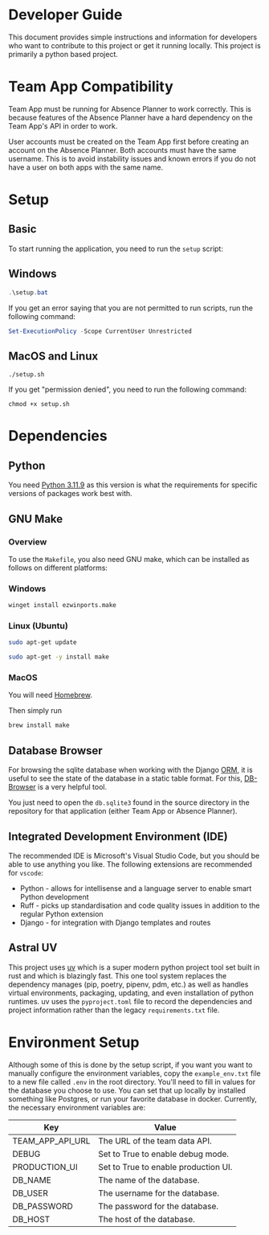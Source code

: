 # Developer Guide

This document provides simple instructions and information for developers who want to contribute to this project or get it running locally. This project is primarily a python based
project.

# Team App Compatibility

Team App must be running for Absence Planner to work correctly. This is because features of the Absence Planner have a hard dependency on the Team App's API in order to work. 

User accounts must be created on the Team App first before creating an account on the Absence Planner. Both accounts must have the same username. This is to avoid instability issues and known errors if you do not have a user on both apps with the same name.

# Setup

## Basic

To start running the application, you need to run the `setup` script:

## Windows

```powershell
.\setup.bat
```

If you get an error saying that you are not permitted to run scripts, run the following command:

```powershell
Set-ExecutionPolicy -Scope CurrentUser Unrestricted
```

## MacOS and Linux

```shell
./setup.sh
```

If you get "permission denied", you need to run the following command:

```shell
chmod +x setup.sh
```

# Dependencies

## Python

You need [Python 3.11.9](https://www.python.org/downloads/release/python-3119/) as this version is what the requirements for specific versions of packages work best with.

## GNU Make

### Overview

To use the `Makefile`, you also need GNU make, which can be installed as follows on different platforms:

### Windows

```sh
winget install ezwinports.make
```

### Linux (Ubuntu)

```sh
sudo apt-get update

sudo apt-get -y install make
```

### MacOS

You will need [Homebrew](https://brew.sh/).

Then simply run

```sh
brew install make
```

## Database Browser

For browsing the sqlite database when working with the Django [ORM](https://docs.djangoproject.com/en/5.2/topics/db/queries/), it is useful to see the state of the database in a static table format. For this, [DB-Browser](https://sqlitebrowser.org/dl/) is a very helpful tool.

You just need to open the `db.sqlite3` found in the source directory in the repository for that application (either Team App or Absence Planner).

## Integrated Development Environment (IDE)

The recommended IDE is Microsoft's Visual Studio Code, but you should be able to use anything you like. The following extensions are recommended for `vscode`:

- Python - allows for intellisense and a language server to enable smart Python development
- Ruff - picks up standardisation and code quality issues in addition to the regular Python extension
- Django - for integration with Django templates and routes

## Astral UV

This project uses [uv](https://docs.astral.sh/uv/) which is a super modern python project tool set built in rust and which is blazingly fast. This one tool system replaces the
dependency manages (pip, poetry, pipenv, pdm, etc.) as well as handles virtual environments, packaging, updating, and even installation of python runtimes. uv uses the
`pyproject.toml` file to record the dependencies and project information rather than the legacy `requirements.txt` file.

# Environment Setup

Although some of this is done by the setup script, if you want you want to manually configure the environment variables, copy the `example_env.txt` file to a new file called `.env` in the root directory. You'll need to fill in values for the database you choose to use. You can set that up locally by
installed something like Postgres, or run your favorite database in docker. Currently, the necessary environment variables are:

| Key              | Value                                |
| ---------------- | ------------------------------------ |
| TEAM_APP_API_URL | The URL of the team data API.        |
| DEBUG            | Set to True to enable debug mode.    |
| PRODUCTION_UI    | Set to True to enable production UI. |
| DB_NAME          | The name of the database.            |
| DB_USER          | The username for the database.       |
| DB_PASSWORD      | The password for the database.       |
| DB_HOST          | The host of the database.            |